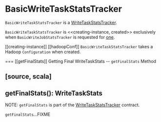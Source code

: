 # BasicWriteTaskStatsTracker

`BasicWriteTaskStatsTracker` is a [WriteTaskStatsTracker](WriteTaskStatsTracker.md).

`BasicWriteTaskStatsTracker` is <<creating-instance, created>> exclusively when `BasicWriteJobStatsTracker` is requested for [one](BasicWriteJobStatsTracker.md#newTaskInstance).

[[creating-instance]]
[[hadoopConf]]
`BasicWriteTaskStatsTracker` takes a Hadoop `Configuration` when created.

=== [[getFinalStats]] Getting Final WriteTaskStats -- `getFinalStats` Method

[source, scala]
----
getFinalStats(): WriteTaskStats
----

NOTE: `getFinalStats` is part of the [WriteTaskStatsTracker](WriteTaskStatsTracker.md#getFinalStats) contract.

`getFinalStats`...FIXME
